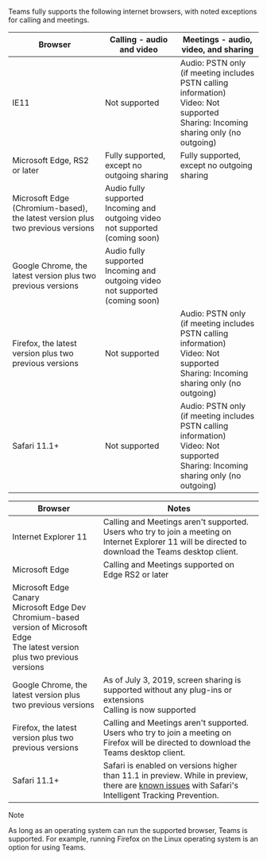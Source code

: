 Teams fully supports the following internet browsers, with noted exceptions for calling and meetings.


|Browser  |Calling - audio and video  |Meetings - audio, video, and sharing  |
|---------|---------|---------|
|IE11     |Not supported         | Audio: PSTN only (if meeting includes PSTN calling information)<br>Video: Not supported<br>Sharing: Incoming sharing only (no outgoing)        |
|Microsoft Edge, RS2 or later     |Fully supported, except no outgoing sharing         |Fully supported, except no outgoing sharing         |
|Microsoft Edge (Chromium-based), the latest version plus two previous versions     | Audio fully supported<br>Incoming and outgoing video not supported (coming soon)        |         |
|Google Chrome, the latest version plus two previous versions       |Audio fully supported<br>Incoming and outgoing video not supported (coming soon)         |         |
|Firefox, the latest version plus two previous versions     |Not supported         |Audio: PSTN only (if meeting includes PSTN calling information)<br>Video: Not supported<br>Sharing: Incoming sharing only (no outgoing)         |
|Safari 11.1+     | Not supported        |Audio: PSTN only (if meeting includes PSTN calling information)<br>Video: Not supported<br>Sharing: Incoming sharing only (no outgoing)         |



|Browser  |Notes  |
|---------|---------|
|Internet Explorer 11     |   Calling and Meetings aren't supported. Users who try to join a meeting on Internet Explorer 11 will be directed to download the Teams desktop client.      |
|Microsoft Edge    |Calling and Meetings supported on Edge RS2 or later |
| Microsoft Edge Canary<br>Microsoft Edge Dev<br>Chromium-based version of Microsoft Edge<br>The latest version plus two previous versions |  |
|Google Chrome, the latest version plus two previous versions     | As of July 3, 2019, screen sharing is supported without any plug-ins or extensions<br> Calling is now supported     |
|Firefox, the latest version plus two previous versions     |   Calling and Meetings aren't supported. Users who try to join a meeting on Firefox will be directed to download the Teams desktop client.       |
|Safari 11.1+     |   Safari is enabled on versions higher than 11.1 in preview. While in preview, there are [known issues](https://support.office.com/article/safari-browser-support-1aac0a7c-35a8-42c1-a7df-f674afe234df) with Safari's Intelligent Tracking Prevention.|

> [!NOTE]
> As long as an operating system can run the supported browser, Teams is supported. For example, running Firefox on the Linux operating system is an option for using Teams.
